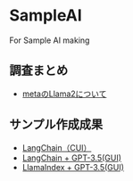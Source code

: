 # SampleAI
For Sample AI making

## 調査まとめ
* [metaのLlama2について](./LLAMA2_META_RESULT.md)
## サンプル作成成果
* [LangChain（CUI）](./LANG_CHAIN_RESULT.md)
* [LangChain + GPT-3.5(GUI)](./LANG_CHAIN_GPT_GUI_RESULT.md)
* [LlamaIndex + GPT-3.5(GUI)](./LLAMAINDEX_GPT_GUI_RESULT.md)
